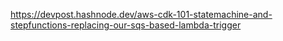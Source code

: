 https://devpost.hashnode.dev/aws-cdk-101-statemachine-and-stepfunctions-replacing-our-sqs-based-lambda-trigger